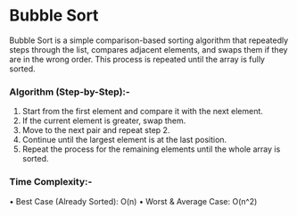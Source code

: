   # Bubble Sort

  Bubble Sort is a simple comparison-based sorting algorithm that repeatedly steps through the list, compares adjacent elements, and swaps them if they are in the wrong order. This      process is repeated until the array is fully sorted.

  ### Algorithm (Step-by-Step):-

  1.	Start from the first element and compare it with the next element.
  2.	If the current element is greater, swap them.
  3.	Move to the next pair and repeat step 2.
  4.	Continue until the largest element is at the last position.
  5.	Repeat the process for the remaining elements until the whole array is sorted.


  ### Time Complexity:-
  
  •	Best Case (Already Sorted): O(n)
	•	Worst & Average Case: O(n^2)
